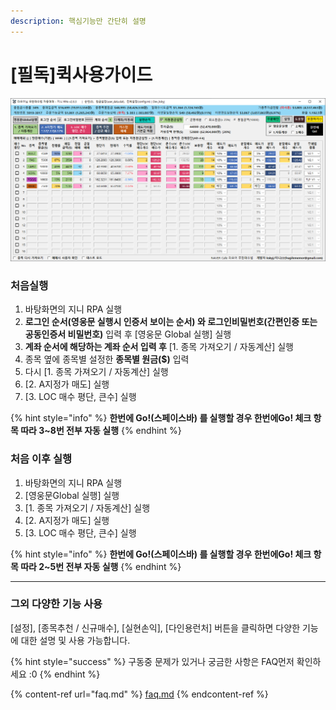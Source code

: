 ```yaml
---
description: 핵심기능만 간단히 설명
---
```


# \[필독]퀵사용가이드

![클릭해서 크게보세요](<.gitbook/assets/image (103).png>)

### 처음실행&#x20;

1. 바탕화면의 지니 RPA 실행
2. **로그인 순서(영웅문 실행시 인증서 보이는 순서) 와 로그인비밀번호(간편인증 또는 공동인증서 비밀번호)** 입력 후 \[영웅문 Global 실행] 실행
3. **계좌 순서에 해당하는 계좌 순서 입력 후** \[1. 종목 가져오기 / 자동계산] 실행
4. 종목 옆에 종목별 설정한 **종목별 원금($)** 입력
5. 다시 \[1. 종목 가져오기 / 자동계산] 실행
6. \[2. A지정가 매도] 실행
7. \[3. LOC 매수 평단, 큰수] 실행

{% hint style="info" %}
**한번에 Go!(스페이스바) 를 실행할 경우 한번에Go! 체크 항목 따라 3\~8번 전부 자동 실행**
{% endhint %}

###

### 처음 이후 실행

1. 바탕화면의 지니 RPA 실행
2. \[영웅문Global 실행] 실행
3. \[1. 종목 가져오기 / 자동계산] 실행
4. \[2. A지정가 매도] 실행
5. \[3. LOC 매수 평단, 큰수] 실행

{% hint style="info" %}
**한번에 Go!(스페이스바) 를 실행할 경우 한번에Go! 체크 항목 따라 2\~5번 전부 자동 실행**
{% endhint %}

****

### 그외 다양한 기능 사용

\[설정], \[종목추천 / 신규매수], \[실현손익], \[다인용런처] 버튼을 클릭하면 다양한 기능에 대한 설명 및 사용 가능합니다.

{% hint style="success" %}
구동중 문제가 있거나 궁금한 사항은 FAQ먼저 확인하세요 :0
{% endhint %}

{% content-ref url="faq.md" %}
[faq.md](faq.md)
{% endcontent-ref %}

